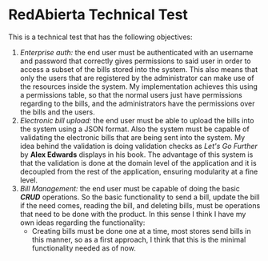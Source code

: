 # RedAbierta Technical Test

This is a technical test that has the following objectives:
1. *Enterprise auth:* the end user must be authenticated with an username and password that correctly gives permissions to said user in order to access a subset of the bills stored into the system. This also means that only the users that are registered by the administrator can make use of the resources inside the system. My implementation achieves this using a permissions table, so that the normal users just have permissions regarding to the bills, and the administrators have the permissions over the bills and the users.
2. *Electronic bill upload:* the end user must be able to upload the bills into the system using a JSON format. Also the system must be capable of validating the electronic bills that are being sent into the system. My idea behind the validation is doing validation checks as *Let's Go Further* by **Alex Edwards** displays in his book. The advantage of this system is that the validation is done at the domain level of the application and it is decoupled from the rest of the application, ensuring modularity at a fine level.
3. *Bill Management:* the end user must be capable of doing the basic ***CRUD*** operations. So the basic functionality to send a bill, update the bill if the need comes, reading the bill, and deleting bills, must be operations that need to be done with the product. In this sense I think I have my own ideas regarding the functionality:
    - Creating bills must be done one at a time, most stores send bills in this manner, so as a first approach, I think that this is the minimal functionality needed as of now.
